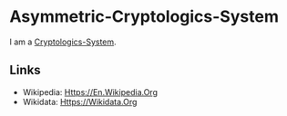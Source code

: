# Asymmetric-Cryptologics-System

I am a [Cryptologics-System](13300001.md).

## Links

- Wikipedia: [Https://En.Wikipedia.Org](https://en.wikipedia.org/wiki/Public-key_cryptography)
- Wikidata: [Https://Wikidata.Org](https://wikidata.org/wiki/Q201339)
